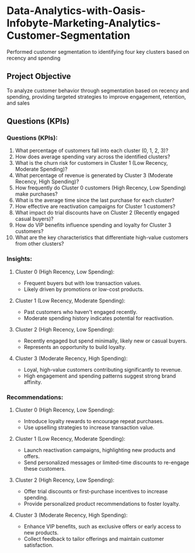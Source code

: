 # Data-Analytics-with-Oasis-Infobyte-Marketing-Analytics-Customer-Segmentation
Performed customer segmentation to identifying four key clusters based on recency and spending

## Project Objective
To analyze customer behavior through segmentation based on recency and spending, providing targeted strategies to improve engagement, retention, and sales
## Questions (KPIs)
### **Questions (KPIs):**

1. What percentage of customers fall into each cluster (0, 1, 2, 3)?  
2. How does average spending vary across the identified clusters?  
3. What is the churn risk for customers in Cluster 1 (Low Recency, Moderate Spending)?  
4. What percentage of revenue is generated by Cluster 3 (Moderate Recency, High Spending)?  
5. How frequently do Cluster 0 customers (High Recency, Low Spending) make purchases?  
6. What is the average time since the last purchase for each cluster?  
7. How effective are reactivation campaigns for Cluster 1 customers?  
8. What impact do trial discounts have on Cluster 2 (Recently engaged casual buyers)?  
9. How do VIP benefits influence spending and loyalty for Cluster 3 customers?  
10. What are the key characteristics that differentiate high-value customers from other clusters?  

### Insights:

1. Cluster 0 (High Recency, Low Spending):
   - Frequent buyers but with low transaction values.  
   - Likely driven by promotions or low-cost products.  

2. Cluster 1 (Low Recency, Moderate Spending):
   - Past customers who haven't engaged recently.  
   - Moderate spending history indicates potential for reactivation.  

3. Cluster 2 (High Recency, Low Spending):
   - Recently engaged but spend minimally, likely new or casual buyers.  
   - Represents an opportunity to build loyalty.  

4. Cluster 3 (Moderate Recency, High Spending): 
   - Loyal, high-value customers contributing significantly to revenue.  
   - High engagement and spending patterns suggest strong brand affinity.  

### Recommendations:

1. Cluster 0 (High Recency, Low Spending):
   - Introduce loyalty rewards to encourage repeat purchases.  
   - Use upselling strategies to increase transaction value.  

2. Cluster 1 (Low Recency, Moderate Spending):
   - Launch reactivation campaigns, highlighting new products and offers.  
   - Send personalized messages or limited-time discounts to re-engage these customers.  

3. Cluster 2 (High Recency, Low Spending): 
   - Offer trial discounts or first-purchase incentives to increase spending.  
   - Provide personalized product recommendations to foster loyalty.  

4. Cluster 3 (Moderate Recency, High Spending):  
   - Enhance VIP benefits, such as exclusive offers or early access to new products.  
   - Collect feedback to tailor offerings and maintain customer satisfaction.  

